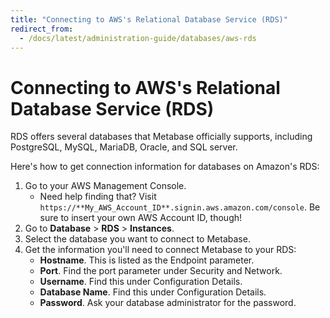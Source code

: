 ```yaml
---
title: "Connecting to AWS's Relational Database Service (RDS)"
redirect_from:
  - /docs/latest/administration-guide/databases/aws-rds
---
```


# Connecting to AWS's Relational Database Service (RDS)

RDS offers several databases that Metabase officially supports, including PostgreSQL, MySQL, MariaDB, Oracle, and SQL server.

Here's how to get connection information for databases on Amazon's RDS:

1. Go to your AWS Management Console.
   - Need help finding that? Visit `https://**My_AWS_Account_ID**.signin.aws.amazon.com/console`. Be sure to insert your own AWS Account ID, though!
2. Go to **Database** > **RDS** > **Instances**.
3. Select the database you want to connect to Metabase.
4. Get the information you'll need to connect Metabase to your RDS:
   - **Hostname**. This is listed as the Endpoint parameter.
   - **Port**. Find the port parameter under Security and Network.
   - **Username**. Find this under Configuration Details.
   - **Database Name**. Find this under Configuration Details.
   - **Password**. Ask your database administrator for the password.
